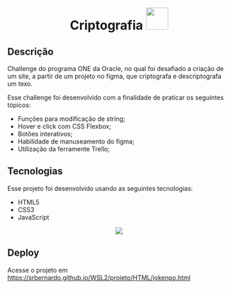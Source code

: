 <div style=display:"flex" justify-items:"center">
<h1 align="center"> Criptografia
<img style="width: 50px" "height: 50px" src="https://user-images.githubusercontent.com/73710552/212481560-4eea0152-f4b9-45ab-bc96-26316eac1d97.jpg">
</h1>
</div>

## Descrição

<p> Challenge do programa ONE da Oracle, no qual foi desafiado a criação de um site, a partir de um projeto no figma, que criptografa e descriptografa um texo.</p>

Esse challenge foi desenvolvido com a finalidade de praticar os seguintes tópicos:
- Funções para modificação de string;
- Hover e click com CSS Flexbox;
- Botões interativos;
- Habilidade de manuseamento do figma;
- Utilização da ferramente Trello;

## Tecnologias
Esse projeto foi desenvolvido usando as seguintes tecnologias:
- HTML5
- CSS3
- JavaScript

<div align="center">
  <img  src="https://user-images.githubusercontent.com/73710552/212482373-614a20b0-d076-4a04-ac74-b1b257a39490.png">
</div>

## Deploy
Acesse o projeto em https://srbernardo.github.io/WSL2/projeto/HTML/jokenpo.html
